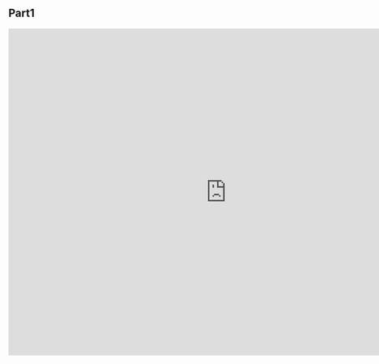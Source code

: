 
## Part1
<iframe src="https://data.oecd.org/chart/6AZg" width="860" height="645" style="border: 0" mozallowfullscreen="true" webkitallowfullscreen="true" allowfullscreen="true"><a href="https://data.oecd.org/chart/6AZg" target="_blank">OECD Chart: General government debt, Total, % of GDP, Annual, 2019</a></iframe>
